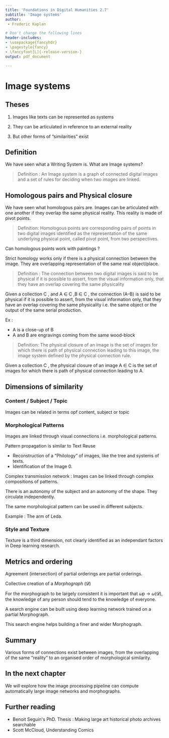```yaml
---
title: 'Foundations in Digital Humanities 2.7'
subtitle: 'Image systems'
author:
 - Frederic Kaplan

# Don't change the following lines
header-includes:
- \usepackage{fancyhdr}
- \pagestyle{fancy}
- \fancyfoot[L]{-release-version-}
output: pdf_document

---
```


# Image systems

## Theses

1) Images like texts can be represented as systems

2) They can be articulated in reference to an external reality 

3) But other forms of “similarities” exist

## Definition

We have seen what a Writing System is. What are Image systems?

> Definition : An Image system is a graph of connected digital images and a set of rules for deciding when two images are linked. 

## Homologous pairs and Physical closure

We have seen what homologous pairs are. Images can be articulated with one another if they overlap the same physical reality. This reality is made of pivot points. 

> Definition: Homologous points are corresponding pairs of points in two digital images identified as the representation of the same underlying physical point, called pivot point, from two perspectives.

Can homologous points work with paintings ?

Strict homology works only if there is a physical connection between the image. They are overlapping representation of the same real object/place. 

> Definition : The connection between two digital images is said to be physical if it is possible to assert, from the visual information only, that they have an overlap covering the same physicality

Given a collection C , and A ∈ C ,B ∈ C , the connection (A–B) is said to be physical if it is possible to assert, from the visual information only, that they have an overlap covering the same physicality i.e. the same object or the output of the same serial production.

Ex : 

- A is a close-up of B
- A and B are engravings coming from the same wood-block

> Definition: The physical closure of an image is the set of images for which there is path of physical connection leading to this image, the image system defined by the physical connection rule.

Given a collection C , the physical closure of an image A ∈ C is the set of images for which there is path of physical connection leading to A.

## Dimensions of similarity

### Content / Subject / Topic

Images can be related in terms opf content, subject or topic

### Morphological Patterns

Images are linked through visual connections i.e. morphological patterns. 

Pattern propagation is similar to Text Reuse

- Reconstruction of a “Philology” of images, like the tree and systems of texts. 
- Identification of the Image 0. 

Complex transmission network : Images can be linked through complex compositions of patterns. 

There is an autonomy of the subject and an autonomy of the shape. They circulate independently.

The same morphological pattern can be used in different subjects. 

Example : The arm of Leda. 

### Style and Texture

Texture is a third dimension, not clearly identified as an independant factors in Deep learning research. 

## Metrics and ordering

Agreement (intersection) of partial orderings are partial orderings. 

Collective creation of a *Morphograph* (𝓓)

For the morphograph to be largely consistent it is important that 𝜔p → 𝜔(𝓓), the knowledge of any person should tend to the knowledge of everyone.  

A search engine can be built using deep learning network trained on a partial Morphograph. 

This search engine helps building a finer and wider Morphograph. 

## Summary 

Various forms of connections exist between images, from the overlapping of the same “reality” to an organised order of morphological similarity. 

## In the next chapter

We will explore how the image processing pipeline can compute automatically large image networks and morphographs. 

## Further reading

- Benoit Seguin's PhD. Thesis : Making large art historical photo archives searchable
- Scott McCloud, Understanding Comics


